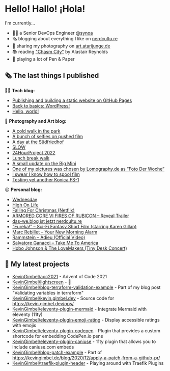 # Hello! Hallo! ¡Hola!

I'm currently...
- 👨‍💻 a Senior DevOps Engineer [@synoa](https://synoa.de)
- 🗞 blogging about everything I like on [nerdcultu.re](https://nerdcultu.re)
- 📸 sharing my photography on [art.atarijunge.de](https://art.atarijunge.de)
- 📚 reading ["Chasm City"](https://www.goodreads.com/book/show/89185.Chasm_City) by Alastair Reynolds
- 🎲 playing a lot of Pen & Paper

## 🗞 The last things I published

🧑‍💻 **Tech blog:**

- [Publishing and building a static website on GitHub Pages](https://kevingimbel.de/blog/2022/12/publishing-and-building-a-static-website-on-github-pages/)
- [Back to basics: WordPress!](https://kevingimbel.de/blog/2022/11/back-to-basics-wordpress/)
- [Hello, world!](https://kevingimbel.de/blog/2022/11/hello-world/)

📸 **Photography and Art blog:**

- [A cold walk in the park](https://art.atarijunge.de/2022/12/a-cold-walk-in-the-park/)
- [A bunch of selfies on pushed film](https://art.atarijunge.de/2022/12/a-bunch-of-selfies-on-pushed-film/)
- [A day at the Südfriedhof](https://art.atarijunge.de/2022/12/a-day-at-the-sudfriedhof/)
- [SLOW](https://art.atarijunge.de/2022/11/slow/)
- [24HourProject 2022](https://art.atarijunge.de/2022/09/24hourproject-2022/)
- [Lunch break walk](https://art.atarijunge.de/2022/06/lunch-break-walk/)
- [A small update on the Big Mini](https://art.atarijunge.de/2022/06/a-small-update-on-the-big-mini/)
- [One of my pictures was chosen by Lomography.de as “Foto Der Woche”](https://art.atarijunge.de/2022/05/one-of-my-pictures-was-chosen-by-lomography-de-as-foto-der-woche/)
- [I swear I know how to spool film](https://art.atarijunge.de/2022/05/i-swear-i-know-how-to-spool-film/)
- [Testing yet another Konica FS-1](https://art.atarijunge.de/2022/05/testing-yet-another-konica-fs-1/)

😌 **Personal blog:**

- [Wednesday](https://nerdcultu.re/2022/12/20/wednesday/)
- [High On Life](https://nerdcultu.re/2022/12/16/high-on-life/)
- [Falling For Christmas (Netflix)](https://nerdcultu.re/2022/12/16/falling-for-christmas-netflix/)
- [ARMORED CORE VI FIRES OF RUBICON – Reveal Trailer](https://nerdcultu.re/2022/12/12/armored-core-vi-fires-of-rubicon-reveal-trailer/)
- [das-we.blog ist jetzt nerdcultu.re](https://nerdcultu.re/2022/12/07/das-we-blog-ist-jetzt-nerdcultu-re/)
- [“Eureka!” – Sci-Fi Fantasy Short Film (starring Karen Gillan)](https://nerdcultu.re/2022/12/06/eureka-sci-fi-fantasy-short-film-starring-karen-gillan/)
- [Marc Rebillet – Your New Morning Alarm](https://nerdcultu.re/2022/12/02/marc-rebillet-your-new-morning-alarm/)
- [Rammstein – Adieu (Official Video)](https://nerdcultu.re/2022/12/02/rammstein-adieu-official-video/)
- [Salvatore Ganacci – Take Me To America](https://nerdcultu.re/2022/12/01/salvatore-ganacci-take-me-to-america/)
- [Hobo Johnson &amp; The LoveMakers (Tiny Desk Concert)](https://nerdcultu.re/2022/11/30/hobo-johnson-the-lovemakers-tiny-desk-concert/)

## 🌱 My latest projects

- [KevinGimbel/aoc2021](https://github.com/KevinGimbel/aoc2021) - Advent of Code 2021
- [KevinGimbel/lightscreen](https://github.com/KevinGimbel/lightscreen) - 🤷
- [KevinGimbel/blog-terraform-validation-example](https://github.com/KevinGimbel/blog-terraform-validation-example) - Part of my blog post &#34;Validating variables in terraform&#34;
- [KevinGimbel/kevin.gimbel.dev](https://github.com/KevinGimbel/kevin.gimbel.dev) - Source code for https://kevin.gimbel.dev/ops/
- [KevinGimbel/eleventy-plugin-mermaid](https://github.com/KevinGimbel/eleventy-plugin-mermaid) - Integrate Mermaid with eleventy (11ty)
- [KevinGimbel/eleventy-plugin-emoji-rating](https://github.com/KevinGimbel/eleventy-plugin-emoji-rating) - Display accessible ratings with emojis
- [KevinGimbel/eleventy-plugin-codepen](https://github.com/KevinGimbel/eleventy-plugin-codepen) - Plugin that provides a custom shortcode for embedding CodePen.io pens
- [KevinGimbel/eleventy-plugin-caniuse](https://github.com/KevinGimbel/eleventy-plugin-caniuse) - 11ty plugin that allows you to include caniuse.com embeds
- [KevinGimbel/blog-patch-example](https://github.com/KevinGimbel/blog-patch-example) - Part of https://kevingimbel.de/blog/2020/12/apply-a-patch-from-a-github-pr/
- [KevinGimbel/traefik-plugin-header](https://github.com/KevinGimbel/traefik-plugin-header) - Playing around with Traefik Plugins

